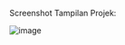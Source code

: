 Screenshot Tampilan Projek:

![image](https://github.com/user-attachments/assets/589744a2-7d0e-4545-a5e3-8b6a692e0b01)
